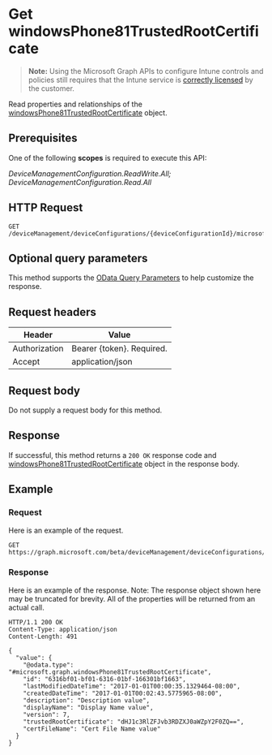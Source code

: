 ﻿# Get windowsPhone81TrustedRootCertificate

> **Note:** Using the Microsoft Graph APIs to configure Intune controls and policies still requires that the Intune service is [correctly licensed](https://go.microsoft.com/fwlink/?linkid=839381) by the customer.

Read properties and relationships of the [windowsPhone81TrustedRootCertificate](../resources/intune_deviceconfig_windowsphone81trustedrootcertificate.md) object.
## Prerequisites
One of the following **scopes** is required to execute this API:

*DeviceManagementConfiguration.ReadWrite.All; DeviceManagementConfiguration.Read.All*
## HTTP Request
<!-- {
  "blockType": "ignored"
}
-->
```http
GET /deviceManagement/deviceConfigurations/{deviceConfigurationId}/microsoft.graph.windowsPhone81VpnConfiguration/identityCertificate//microsoft.graph.windowsPhone81SCEPCertificateProfile/rootCertificate/
```

## Optional query parameters
This method supports the [OData Query Parameters](http://graph.microsoft.io/docs/overview/query_parameters) to help customize the response.
## Request headers
|Header|Value|
|---|---|
|Authorization|Bearer {token}. Required.|
|Accept|application/json|

## Request body
Do not supply a request body for this method.

## Response
If successful, this method returns a `200 OK` response code and [windowsPhone81TrustedRootCertificate](../resources/intune_deviceconfig_windowsphone81trustedrootcertificate.md) object in the response body.

## Example
### Request
Here is an example of the request.
```http
GET https://graph.microsoft.com/beta/deviceManagement/deviceConfigurations/{deviceConfigurationId}/microsoft.graph.windowsPhone81VpnConfiguration/identityCertificate//microsoft.graph.windowsPhone81SCEPCertificateProfile/rootCertificate/
```

### Response
Here is an example of the response. Note: The response object shown here may be truncated for brevity. All of the properties will be returned from an actual call.
```http
HTTP/1.1 200 OK
Content-Type: application/json
Content-Length: 491

{
  "value": {
    "@odata.type": "#microsoft.graph.windowsPhone81TrustedRootCertificate",
    "id": "6316bf01-bf01-6316-01bf-166301bf1663",
    "lastModifiedDateTime": "2017-01-01T00:00:35.1329464-08:00",
    "createdDateTime": "2017-01-01T00:02:43.5775965-08:00",
    "description": "Description value",
    "displayName": "Display Name value",
    "version": 7,
    "trustedRootCertificate": "dHJ1c3RlZFJvb3RDZXJ0aWZpY2F0ZQ==",
    "certFileName": "Cert File Name value"
  }
}
```



